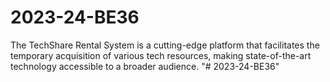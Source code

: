 # 2023-24-BE36
The TechShare Rental System is a cutting-edge platform that facilitates the temporary acquisition of various tech resources, making state-of-the-art technology accessible to a broader audience.
"# 2023-24-BE36" 
